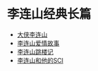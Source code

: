 # 李连山经典长篇

* [大侠李连山](./大侠李连山.md)
* [李连山爱情故事](./李连山爱情故事.md)
* [李连山跳楼记](./李连山跳楼记.md)
* [李连山和他的SCI](./李连山和他的SCI.md)
